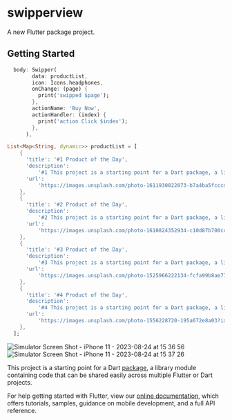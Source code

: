 # swipperview

A new Flutter package project.

## Getting Started

```dart
  body: Swipper(
        data: productList,
        icon: Icons.headphones,
        onChange: (page) {
          print('swipped $page');
        },
        actionName: 'Buy Now',
        actionHandler: (index) {
          print('action Click $index');
        },
      ),
```

```dart
List<Map<String, dynamic>> productList = [
    {
      'title': '#1 Product of the Day',
      'description':
          '#1 This project is a starting point for a Dart package, a library module containing code that can be shared easily across multiple Flutter or Dart projects.',
      'url':
          'https://images.unsplash.com/photo-1611930022073-b7a4ba5fcccd?ixid=MnwxMjA3fDB8MHxzZWFyY2h8M3x8cHJvZHVjdHN8ZW58MHwxfDB8fA%3D%3D&ixlib=rb-1.2.1&auto=format&fit=crop&w=800&q=60',
    },
    {
      'title': '#2 Product of the Day',
      'description':
          '#2 This project is a starting point for a Dart package, a library module containing code that can be shared easily across multiple Flutter or Dart projects.',
      'url':
          'https://images.unsplash.com/photo-1610824352934-c10d87b700cc?ixid=MnwxMjA3fDB8MHxzZWFyY2h8MjV8fHByb2R1Y3RzfGVufDB8MXwwfHw%3D&ixlib=rb-1.2.1&auto=format&fit=crop&w=800&q=60',
    },
    {
      'title': '#3 Product of the Day',
      'description':
          '#3 This project is a starting point for a Dart package, a library module containing code that can be shared easily across multiple Flutter or Dart projects.',
      'url':
          'https://images.unsplash.com/photo-1525966222134-fcfa99b8ae77?ixid=MnwxMjA3fDB8MHxzZWFyY2h8MzJ8fHByb2R1Y3RzfGVufDB8MXwwfHw%3D&ixlib=rb-1.2.1&auto=format&fit=crop&w=800&q=60',
    },
    {
      'title': '#4 Product of the Day',
      'description':
          '#4 This project is a starting point for a Dart package, a library module containing code that can be shared easily across multiple Flutter or Dart projects.',
      'url':
          'https://images.unsplash.com/photo-1556228720-195a672e8a03?ixid=MnwxMjA3fDB8MHxzZWFyY2h8NTR8fHByb2R1Y3RzfGVufDB8MXwwfHw%3D&ixlib=rb-1.2.1&auto=format&fit=crop&w=800&q=60',
    },
  ];

```

![Simulator Screen Shot - iPhone 11 - 2023-08-24 at 15 36 56](https://github-production-user-asset-6210df.s3.amazonaws.com/9571732/262941275-c9a28add-f487-4488-a38e-42eb7b692d3c.png?X-Amz-Algorithm=AWS4-HMAC-SHA256&X-Amz-Credential=AKIAIWNJYAX4CSVEH53A%2F20230824%2Fus-east-1%2Fs3%2Faws4_request&X-Amz-Date=20230824T102023Z&X-Amz-Expires=300&X-Amz-Signature=362b4c5322cbc1e58fd4d1f3e95ffae05693eec007a651369ae29a343b81bddb&X-Amz-SignedHeaders=host&actor_id=9571732&key_id=0&repo_id=424918960)
![Simulator Screen Shot - iPhone 11 - 2023-08-24 at 15 37 26](https://github-production-user-asset-6210df.s3.amazonaws.com/9571732/262941242-894160f6-c213-4a23-8057-9e6672c153c2.png?X-Amz-Algorithm=AWS4-HMAC-SHA256&X-Amz-Credential=AKIAIWNJYAX4CSVEH53A%2F20230824%2Fus-east-1%2Fs3%2Faws4_request&X-Amz-Date=20230824T102037Z&X-Amz-Expires=300&X-Amz-Signature=3411789147038f8c37e8637dcee083d738bbf9b62246fc1200e35db925c3db8d&X-Amz-SignedHeaders=host&actor_id=9571732&key_id=0&repo_id=424918960)

This project is a starting point for a Dart
[package](https://flutter.dev/developing-packages/),
a library module containing code that can be shared easily across
multiple Flutter or Dart projects.

For help getting started with Flutter, view our
[online documentation](https://flutter.dev/docs), which offers tutorials,
samples, guidance on mobile development, and a full API reference.
